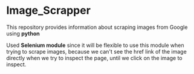 # Image_Scrapper
<p>This repository provides information about scraping images from Google using <b>python</b></p>
<p>Used <b>Selenium module</b> since it will be flexible to use this module when trying to scrape images, because we can't see the href link of the image directly when we try to inspect the page, until we click on the image to inspect.</p>
